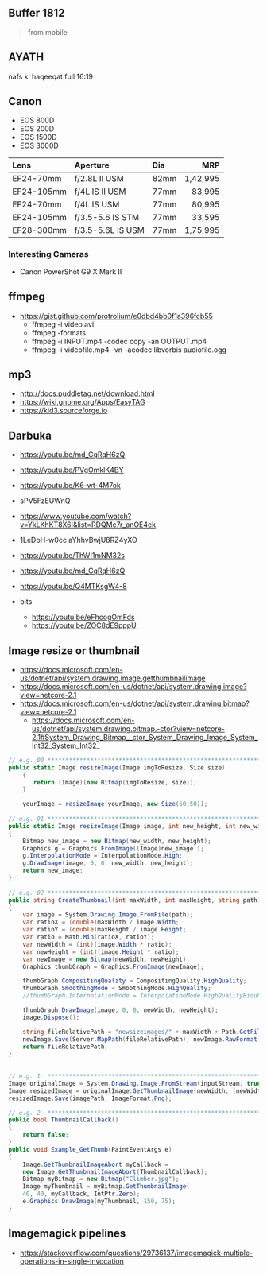 ## Buffer 1812
> from mobile

## AYATH
nafs ki haqeeqat full 16:19

## Canon
-  EOS 800D
-  EOS 200D
-  EOS 1500D
-  EOS 3000D

| Lens       | Aperture          | Dia  |      MRP |
| :--------- | :---------------- | :--- | -------: |
| EF24-70mm  | f/2.8L II USM     | 82mm | 1,42,995 |
| EF24-105mm | f/4L IS II USM    | 77mm |   83,995 |
| EF24-70mm  | f/4L IS USM       | 77mm |   80,995 |
| EF24-105mm | f/3.5-5.6 IS STM  | 77mm |   33,595 |
| EF28-300mm | f/3.5-5.6L IS USM | 77mm | 1,75,995 |


### Interesting Cameras
- Canon PowerShot G9 X Mark II

## ffmpeg
- https://gist.github.com/protrolium/e0dbd4bb0f1a396fcb55
  - ffmpeg -i video.avi
  - ffmpeg -formats
  - ffmpeg -i INPUT.mp4 -codec copy -an OUTPUT.mp4
  - ffmpeg -i videofile.mp4 -vn -acodec libvorbis audiofile.ogg
  
## mp3
- http://docs.puddletag.net/download.html
- https://wiki.gnome.org/Apps/EasyTAG
- https://kid3.sourceforge.io

## Darbuka
- https://youtu.be/md_CqRqH6zQ
- https://youtu.be/PVgOmklK4BY
- https://youtu.be/K6-wt-4M7ok

- sPV5FzEUWnQ
- https://www.youtube.com/watch?v=YkLKhKT8X6I&list=RDQMc7r_anOE4ek
- 1LeDbH-w0cc aYhhvBwjU8RZ4yXO
- https://youtu.be/ThWI1mNM32s
- https://youtu.be/md_CqRqH6zQ
- https://youtu.be/Q4MTKsgW4-8
- bits
  - https://youtu.be/eFhcogOmFds
  - https://youtu.be/ZOC8dE9pppU
  
## Image resize or thumbnail
- https://docs.microsoft.com/en-us/dotnet/api/system.drawing.image.getthumbnailimage
- https://docs.microsoft.com/en-us/dotnet/api/system.drawing.image?view=netcore-2.1
- https://docs.microsoft.com/en-us/dotnet/api/system.drawing.bitmap?view=netcore-2.1
  - https://docs.microsoft.com/en-us/dotnet/api/system.drawing.bitmap.-ctor?view=netcore-2.1#System_Drawing_Bitmap__ctor_System_Drawing_Image_System_Int32_System_Int32_


```cs
// e.g. 00 ********************************************************************/
public static Image resizeImage(Image imgToResize, Size size)
    {
       return (Image)(new Bitmap(imgToResize, size));
    }

    yourImage = resizeImage(yourImage, new Size(50,50));
    
// e.g. 01 ********************************************************************/
public static Image resizeImage(Image image, int new_height, int new_width)
{
    Bitmap new_image = new Bitmap(new_width, new_height);
    Graphics g = Graphics.FromImage((Image)new_image );
    g.InterpolationMode = InterpolationMode.High;
    g.DrawImage(image, 0, 0, new_width, new_height);
    return new_image;
}    
    
// e.g. 02 ********************************************************************/
public string CreateThumbnail(int maxWidth, int maxHeight, string path)
{
    var image = System.Drawing.Image.FromFile(path);
    var ratioX = (double)maxWidth / image.Width;
    var ratioY = (double)maxHeight / image.Height;
    var ratio = Math.Min(ratioX, ratioY);
    var newWidth = (int)(image.Width * ratio);
    var newHeight = (int)(image.Height * ratio);
    var newImage = new Bitmap(newWidth, newHeight);
    Graphics thumbGraph = Graphics.FromImage(newImage);

    thumbGraph.CompositingQuality = CompositingQuality.HighQuality;
    thumbGraph.SmoothingMode = SmoothingMode.HighQuality;
    //thumbGraph.InterpolationMode = InterpolationMode.HighQualityBicubic;

    thumbGraph.DrawImage(image, 0, 0, newWidth, newHeight);
    image.Dispose();

    string fileRelativePath = "newsizeimages/" + maxWidth + Path.GetFileName(path);
    newImage.Save(Server.MapPath(fileRelativePath), newImage.RawFormat);
    return fileRelativePath;
}
    
    
// e.g. 1  ********************************************************************/
Image originalImage = System.Drawing.Image.FromStream(inputStream, true, true);
Image resizedImage = originalImage.GetThumbnailImage(newWidth, (newWidth * originalImage.Height) / originalWidth, null, IntPtr.Zero);
resizedImage.Save(imagePath, ImageFormat.Png);

// e.g. 2  ********************************************************************/
public bool ThumbnailCallback()
{
    return false;
}
public void Example_GetThumb(PaintEventArgs e)
{
    Image.GetThumbnailImageAbort myCallback =
    new Image.GetThumbnailImageAbort(ThumbnailCallback);
    Bitmap myBitmap = new Bitmap("Climber.jpg");
    Image myThumbnail = myBitmap.GetThumbnailImage(
    40, 40, myCallback, IntPtr.Zero);
    e.Graphics.DrawImage(myThumbnail, 150, 75);
}

```

## Imagemagick pipelines
- https://stackoverflow.com/questions/29736137/imagemagick-multiple-operations-in-single-invocation
 
